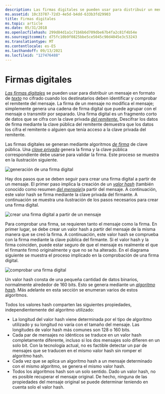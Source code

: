 ```yaml
---
description: Las firmas digitales se pueden usar para distribuir un mensaje en formato de texto no cifrado cuando los destinatarios deben identificar y comprobar el remitente del mensaje.
ms.assetid: 10c33787-72d3-4e5d-b4dd-633b3fd29903
title: Firmas digitales
ms.topic: article
ms.date: 05/31/2018
ms.openlocfilehash: 299d84d1a1c71b6b6d709dbe67b4fa2c81f4b54e
ms.sourcegitcommit: d75fc10b9f0825bbe5ce5045c90d4045e3c53243
ms.translationtype: MT
ms.contentlocale: es-ES
ms.lasthandoff: 09/13/2021
ms.locfileid: "127476488"
---
```

# <a name="digital-signatures"></a>Firmas digitales

[*Las firmas digitales*](../secgloss/d-gly.md) se pueden usar para distribuir un mensaje en formato de [*texto*](../secgloss/p-gly.md) no cifrado cuando los destinatarios deben identificar y comprobar el remitente del mensaje. La firma de un mensaje no modifica el mensaje; simplemente genera una cadena de firma digital que puede agrupar con el mensaje o transmitir por separado. Una firma digital es un fragmento corto de datos que se cifra con la clave privada [*del remitente.*](../secgloss/p-gly.md) Descifrar los datos de firma [](../secgloss/p-gly.md) mediante la clave pública del remitente demuestra que los datos los cifra el remitente o alguien que tenía acceso a la clave privada del remitente.

Las firmas digitales se generan mediante algoritmos [*de firma*](../secgloss/p-gly.md) de clave pública. Una [*clave privada*](../secgloss/p-gly.md) genera la firma y la clave pública correspondiente debe usarse para validar la firma. Este proceso se muestra en la ilustración siguiente.

![generación de una firma digital](images/capi02.png)

Hay dos pasos que se deben seguir para crear una firma digital a partir de un mensaje. El primer paso implica la creación de un [*valor hash*](../secgloss/h-gly.md) (también conocido como resumen [*del mensaje)*](../secgloss/m-gly.md)a partir del mensaje. A continuación, este valor hash se firma mediante la clave privada del firmante. A continuación se muestra una ilustración de los pasos necesarios para crear una firma digital.

![crear una firma digital a partir de un mensaje](images/capi06.png)

Para comprobar una firma, se requieren tanto el mensaje como la firma. En primer lugar, se debe crear un valor hash a partir del mensaje de la misma manera que se creó la firma. A continuación, este valor hash se comprueba con la firma mediante la clave pública del firmante. Si el valor hash y la firma coinciden, puede estar seguro de que el mensaje es realmente el que el firmante firmó originalmente y que no se ha alterado. En el diagrama siguiente se muestra el proceso implicado en la comprobación de una firma digital.

![comprobar una firma digital](images/capi07.png)

Un valor hash consta de una pequeña cantidad de datos binarios, normalmente alrededor de 160 bits. Esto se genera mediante un [*algoritmo hash*](../secgloss/h-gly.md). Más adelante en esta sección se enumeran varios de estos algoritmos.

Todos los valores hash comparten las siguientes propiedades, independientemente del algoritmo utilizado:

-   La longitud del valor hash viene determinada por el tipo de algoritmo utilizado y su longitud no varía con el tamaño del mensaje. Las longitudes de valor hash más comunes son 128 o 160 bits.
-   Cada par de mensajes no idénticos se traduce en un valor hash completamente diferente, incluso si los dos mensajes solo difieren en un solo bit. Con la tecnología actual, no es factible detectar un par de mensajes que se traducen en el mismo valor hash sin romper el algoritmo hash.
-   Cada vez que se aplica un algoritmo hash a un mensaje determinado con el mismo algoritmo, se genera el mismo valor hash.
-   Todos los algoritmos hash son un solo sentido. Dado un valor hash, no es posible recuperar el mensaje original. De hecho, ninguna de las propiedades del mensaje original se puede determinar teniendo en cuenta solo el valor hash.

 

 
